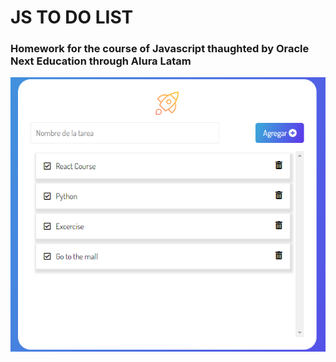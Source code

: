 # JS TO DO LIST
### Homework for the course of Javascript thaughted by Oracle Next Education through Alura Latam

![preview img](preview.png)
